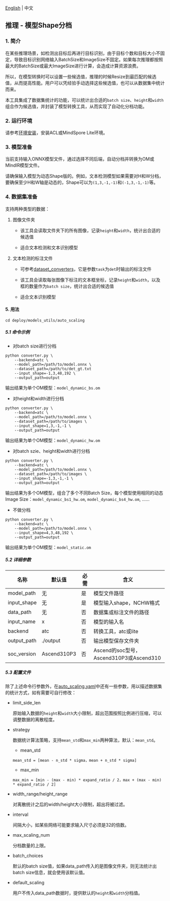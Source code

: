 [English](../../en/inference/convert_dynamic_en.md) | 中文

## 推理 - 模型Shape分档

### 1. 简介

在某些推理场景，如检测出目标后再进行目标识别，由于目标个数和目标大小不固定，导致目标识别网络输入BatchSize和ImageSize不固定。如果每次推理都按照最大的BatchSize或最大ImageSize进行计算，会造成计算资源浪费。

所以，在模型转换时可以设置一些候选值，推理的时候Resize到最匹配的候选值，从而提高性能。用户可以凭经验手动选择这些候选值，也可以从数据集中统计而来。

本工具集成了数据集统计的功能，可以统计出合适的`batch size`、`height`和`width`组合作为候选值，并封装了模型转换工具，从而实现了自动化分档功能。

### 2. 运行环境

请参考[环境安装](./environment_cn.md)，安装ACL或MindSpore Lite环境。

### 3. 模型准备

当前支持输入ONNX模型文件，通过选择不同后端，自动分档并转换为OM或MIndIR模型文件。

请确保输入模型为动态Shape版的。例如，文本检测模型如果需要对H和W分档，要确保至少H和W轴是动态的，Shape可以为`(1,3,-1,-1)`和`(-1,3,-1,-1)`等。

### 4. 数据集准备

支持两种类型的数据：

1. 图像文件夹

   - 该工具会读取文件夹下的所有图像，记录`height`和`width`，统计出合适的候选值

   - 适合文本检测和文本识别模型

2. 文本检测的标注文件

   - 可参考[dataset_converters](../../../tools/dataset_converters)，它是参数`task`为`det`时输出的标注文件

   - 该工具会读取每张图像下标注的文本框坐标，记录`height`和`width`，以及框的数量作为`batch size`，统计出合适的候选值

   - 适合文本识别模型

#### 5. 用法

`cd deploy/models_utils/auto_scaling`

##### 5.1 命令示例

- 对batch size进行分档

```shell
python converter.py \
    --backend=atc \
    --model_path=/path/to/model.onnx \
    --dataset_path=/path/to/det_gt.txt
    --input_shape=-1,3,48,192 \
    --output_path=output
```
  输出结果为单个OM模型：`model_dynamic_bs.om`

- 对height和width进行分档

```shell
python converter.py \
    --backend=atc \
    --model_path=/path/to/model.onnx \
    --dataset_path=/path/to/images \
    --input_shape=1,3,-1,-1 \
    --output_path=output
```

输出结果为单个OM模型：`model_dynamic_hw.om`

- 对batch szie、height和width进行分档

```shell
python converter.py \
    --backend=atc \
    --model_path=/path/to/model.onnx \
    --dataset_path=/path/to/images \
    --input_shape=-1,3,-1,-1 \
    --output_path=output
```

输出结果为多个OM模型，组合了多个不同Batch Size，每个模型使用相同的动态Image Size：`model_dynamic_bs1_hw.om`, `model_dynamic_bs4_hw.om`, ......

- 不做分档

```shell
python converter.py \
    --backend=atc \
    --model_path=/path/to/model.onnx \
    --input_shape=4,3,48,192 \
    --output_path=output
```

输出结果为单个OM模型：`model_static.om`

##### 5.2 详细参数

| 名称        | 默认值      | 必需 | 含义                                    |
| ----------- | ----------- | ---- | --------------------------------------- |
| model_path  | 无          | 是   | 模型文件路径                            |
| input_shape | 无          | 是   | 模型输入shape，NCHW格式                 |
| data_path   | 无          | 否   | 数据集或标注文件的路径                  |
| input_name  | x           | 否   | 模型的输入名                            |
| backend     | atc         | 否   | 转换工具，atc或lite                     |
| output_path | ./output    | 否   | 输出模型保存文件夹                      |
| soc_version | Ascend310P3 | 否   | Ascend的soc型号，Ascend310P3或Ascend310 |

##### 5.3 配置文件

除了上述命令行参数外，在[auto_scaling.yaml](../../../deploy/models_utils/auto_scaling/configs/auto_scaling.yaml)中还有一些参数，用以描述数据集的统计方式，如有需要可自行修改：

- limit_side_len

   原始输入数据的`height`和`width`大小限制，超出范围按照比例进行压缩，可以调整数据的离散程度。

- strategy

   数据统计算法策略，支持`mean_std`和`max_min`两种算法，默认：`mean_std`。

   - mean_std

    ```
    mean_std = [mean - n_std * sigma，mean + n_std * sigma]
    ```
   - max_min
    ```
    max_min = [min - (max - min) * expand_ratio / 2，max + (max - min) * expand_ratio / 2]
    ```

- width_range/height_range

  对离散统计之后的width/height大小限制，超出将被过滤。

- interval

   间隔大小，如某些网络可能要求输入尺寸必须是32的倍数。

- max_scaling_num

  分档数量的上限。

- batch_choices

  默认的batch size值，如果data_path传入的是图像文件夹，则无法统计出batch size信息，就会使用该默认值。

- default_scaling

  用户不传入data_path数据时，提供默认的`height`和`width`分档值。
